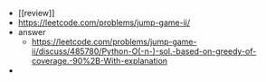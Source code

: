 - [[review]]
- https://leetcode.com/problems/jump-game-ii/
- answer
    - https://leetcode.com/problems/jump-game-ii/discuss/485780/Python-O(-n-)-sol.-based-on-greedy-of-coverage.-90%2B-With-explanation
- 
